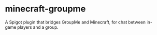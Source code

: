 # minecraft-groupme
A Spigot plugin that bridges GroupMe and Minecraft, for chat between in-game players and a group.

